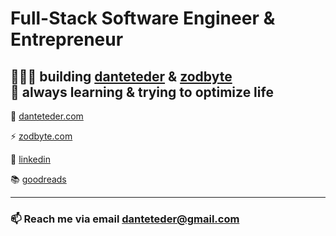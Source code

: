 # Full-Stack Software Engineer & Entrepreneur

👨🏼‍💻 building [danteteder][website] & [zodbyte][zodbyte]  
🧠 always learning & trying to optimize life  
-----------------------------------------


🏡 [danteteder.com][website]

⚡ [zodbyte.com][zodbyte]

👔 [linkedin][linkedin]

📚 [goodreads][reading]  


-----------------------------------------


[banner]: https://raw.githubusercontent.com/danteteder/danteteder/main/banner.png
[react]: http://reactjs.org
[zodbyte]: https://zodbyte.com
[reading]: https://www.goodreads.com/user/show/141853850-dante-teder
[website]: https://danteteder.com
[instagram]: https://instagram.com/zodbyte    
[linkedin]: https://linkedin.com/in/dante-teder

### 📫 Reach me via email danteteder@gmail.com
